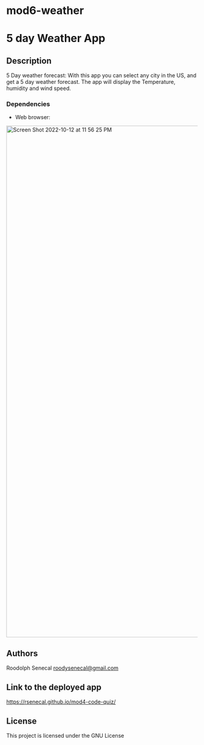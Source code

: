 # mod6-weather
# 5 day Weather App
## Description

5 Day weather forecast: With this app you can select any city in the US, and get a 5 day weather forecast. The app will display the Temperature, humidity and wind speed. 
### Dependencies

* Web browser: 
<img width="1346" alt="Screen Shot 2022-10-12 at 11 56 25 PM" src="https://user-images.githubusercontent.com/50510/195498420-42760036-76ba-49eb-bcb4-52565175e92f.png">




## Authors

Roodolph Senecal
roodysenecal@gmail.com

## Link to the deployed app
https://rsenecal.github.io/mod4-code-quiz/

## License

This project is licensed under the GNU License
